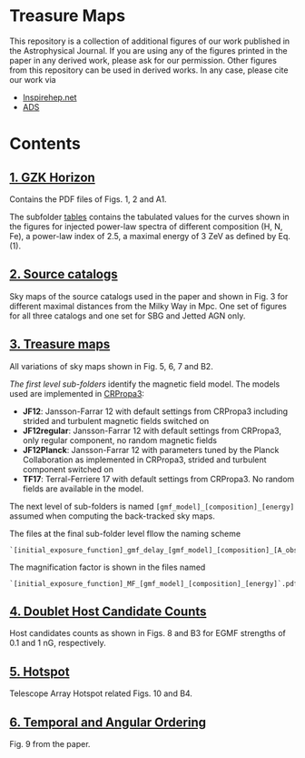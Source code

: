 # Treasure Maps

This repository is a collection of additional figures of our work published in the Astrophysical Journal.
If you are using any of the figures printed in the paper in any derived work, please ask for our permission. Other figures from this repository can be used in derived works. In any case, please cite our work via

- [Inspirehep.net](https://inspirehep.net/literature/2173102)
- [ADS](https://ui.adsabs.harvard.edu/abs/2022arXiv221015885G/abstract)

# Contents

## [1. GZK Horizon](1_GZK_Horizon)

Contains the PDF files of Figs. 1, 2 and A1. 

The subfolder [tables](1_GZK_Horizon/tables) contains the tabulated values for the curves shown in the figures for injected power-law spectra of different composition (H, N, Fe), a power-law index of 2.5, a maximal energy of 3 ZeV as defined by Eq. (1).

## [2. Source catalogs](2_Source_catalogs)

Sky maps of the source catalogs used in the paper and shown in Fig. 3 for different maximal distances from the Milky Way in Mpc. One set of figures for all three catalogs and one set for SBG and Jetted AGN only. 

## [3. Treasure maps](3_Treasure_Maps/)

All variations of sky maps shown in Fig. 5, 6, 7 and B2.

*The first level sub-folders* identify the magnetic field model. The models used are implemented in [CRPropa3](https://crpropa.github.io/CRPropa3/api/classcrpropa_1_1MagneticField.html#exhale-class-classcrpropa-1-1magneticfield):

- **JF12**: Jansson-Farrar 12 with default settings from CRPropa3 including strided and turbulent magnetic fields switched on
- **JF12regular**: Jansson-Farrar 12 with default settings from CRPropa3, only regular component, no random magnetic fields
- **JF12Planck**: Jansson-Farrar 12 with parameters tuned by the Planck Collaboration as implemented in CRPropa3, strided and turbulent component switched on
- **TF17**: Terral-Ferriere 17 with default settings from CRPropa3. No random fields are available in the model.

The next level of sub-folders is named `[gmf_model]_[composition]_[energy]` assumed when computing the back-tracked sky maps.

The files at the final sub-folder level fllow the naming scheme 

    `[initial_exposure_function]_gmf_delay_[gmf_model]_[composition]_[A_obs]_[B_egmf]ng_[energy]`.pdf

The magnification factor is shown in the files named 
    
    `[initial_exposure_function]_MF_[gmf_model]_[composition]_[energy]`.pdf


## [4. Doublet Host Candidate Counts](4_Doublet_Host_Candidate_Counts/)

Host candidates counts as shown in Figs. 8 and B3 for EGMF strengths of 0.1 and 1 nG, respectively.

## [5. Hotspot](5_Hotspot/)

Telescope Array Hotspot related Figs. 10 and B4.

## [6. Temporal and Angular Ordering](6_Temporal_and_Angular_ordering/)

Fig. 9 from the paper.
